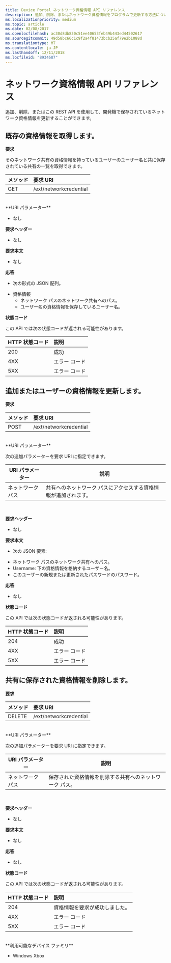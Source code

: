 ```yaml
---
title: Device Portal ネットワーク資格情報 API リファレンス
description: 追加、削除、またはネットワーク資格情報をプログラムで更新する方法について説明します。
ms.localizationpriority: medium
ms.topic: article
ms.date: 02/08/2017
ms.openlocfilehash: ac30d8db830c51ee40653feb49b443ed44502617
ms.sourcegitcommit: 49d58bc66c1c9f2a4f81473bcb25af79e2b1088d
ms.translationtype: MT
ms.contentlocale: ja-JP
ms.lasthandoff: 12/11/2018
ms.locfileid: "8934687"
---
```

# <a name="network-credentials-api-reference"></a>ネットワーク資格情報 API リファレンス
追加、削除、またはこの REST API を使用して、開発機で保存されているネットワーク資格情報を更新することができます。

## <a name="get-existing-credentials"></a>既存の資格情報を取得します。

**要求**

そのネットワーク共有の資格情報を持っているユーザーのユーザー名と共に保存されている共有の一覧を取得できます。

メソッド      | 要求 URI
:------     | :-----
GET | /ext/networkcredential
<br />
**URI パラメーター**

- なし

**要求ヘッダー**

- なし

**要求本文**   

- なし

**応答**   

- 次の形式の JSON 配列。
* 資格情報
  * ネットワーク パスのネットワーク共有へのパス。
  * ユーザー名の資格情報を保存しているユーザー名。

**状態コード**

この API では次の状態コードが返される可能性があります。

HTTP 状態コード      | 説明
:------     | :-----
200 | 成功
4XX | エラー コード
5XX | エラー コード

## <a name="add-or-update-stored-credentials-for-a-user"></a>追加またはユーザーの資格情報を更新します。

**要求**

メソッド      | 要求 URI
:------     | :-----
POST | /ext/networkcredential
<br />
**URI パラメーター**

次の追加パラメーターを要求 URI に指定できます。

| URI パラメーター      | 説明     | 
| ------------------ |-----------------|
| ネットワーク パス        | 共有へのネットワーク パスにアクセスする資格情報が追加されます。 |
<br>

**要求ヘッダー**

- なし

**要求本文**

- 次の JSON 要素:
* ネットワーク パスのネットワーク共有へのパス。
* Username: 下の資格情報を格納するユーザー名。
* このユーザーの新規または更新されたパスワードのパスワード。

**応答**   

- なし  

**状態コード**

この API では次の状態コードが返される可能性があります。

HTTP 状態コード      | 説明
:------     | :-----
204 | 成功
4XX | エラー コード
5XX | エラー コード

## <a name="remove-stored-credentials-for-a-share"></a>共有に保存された資格情報を削除します。

**要求**

メソッド      | 要求 URI
:------     | :-----
DELETE | /ext/networkcredential
<br />
**URI パラメーター**

次の追加パラメーターを要求 URI に指定できます。

| URI パラメーター      | 説明     | 
| ------------------ |-----------------|
| ネットワーク パス        | 保存された資格情報を削除する共有へのネットワーク パス。 |
<br>

**要求ヘッダー**

- なし

**要求本文**   

- なし

**応答**   

- なし 

**状態コード**

この API では次の状態コードが返される可能性があります。

HTTP 状態コード      | 説明
:------     | :-----
204 | 資格情報を要求が成功しました。
4XX | エラー コード
5XX | エラー コード

<br />
**利用可能なデバイス ファミリ**

* Windows Xbox


